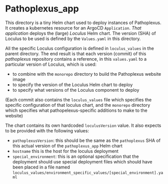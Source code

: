 # Pathoplexus_app

This directory is a tiny Helm chart used to deploy instances of Pathoplexus. It creates a kubernetes resource for an ArgoCD `Application`. _That application_ deploys the (large) _Loculus_ Helm chart. The version (SHA) of Loculus to be used is defined by the `Values.yaml` in this directory.

All the specific Loculus configuration is defined in `loculus_values` in the parent directory. The end result is that each version (commit) of this _pathoplexus_ repository contains a reference, in this `values.yaml` to a particular version of Loculus, which is used:
  - to combine with the `monorepo` directory to build the Pathoplexus website image
  - to specify the version of the Loculus Helm chart to deploy
  - to specify what versions of the Loculus component to deploy

(Each commit also contains the `loculus_values` file which specifies the specific configuration of that loculus chart, and the `monorepo` directory which specifies what pathopelexus-specific additions to make to the website)

The chart contains its own hardcoded `loculusVersion` value. It also expects to be provided with the following values:
- `pathoplexusVersion`: this should be the same as the `pathoplexus` SHA of this actual version of the `pathoplexus_app` Helm chart
- `hostname` this is the host for the loculus deployment
- `special_environment`: this is an optional specification that the deployment should use special deployment files which should have been placed in a file named `loculus_values/environment_specific_values/[special_environment].yaml`
